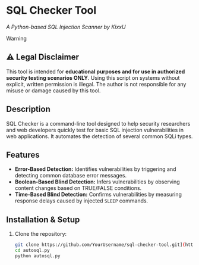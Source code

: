 # SQL Checker Tool
*A Python-based SQL Injection Scanner by KixxU*

> [!WARNING]
> ## ⚠️ Legal Disclaimer
> This tool is intended for **educational purposes and for use in authorized security testing scenarios ONLY**. Using this script on systems without explicit, written permission is illegal. The author is not responsible for any misuse or damage caused by this tool.

## Description
SQL Checker is a command-line tool designed to help security researchers and web developers quickly test for basic SQL injection vulnerabilities in web applications. It automates the detection of several common SQLi types.

## Features
- **Error-Based Detection:** Identifies vulnerabilities by triggering and detecting common database error messages.
- **Boolean-Based Blind Detection:** Infers vulnerabilities by observing content changes based on TRUE/FALSE conditions.
- **Time-Based Blind Detection:** Confirms vulnerabilities by measuring response delays caused by injected `SLEEP` commands.

## Installation & Setup
1. Clone the repository:
   ```bash
   git clone https://github.com/YourUsername/sql-checker-tool.git](https://github.com/YourUsername/sql-checker-tool.git)
   cd autosql.py
   python autosql.py
